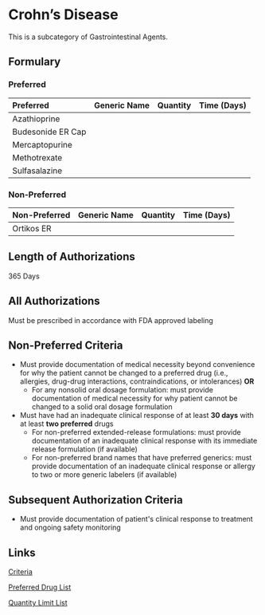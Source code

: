 # Crohn’s Disease

This is a subcategory of Gastrointestinal Agents.

## Formulary

### Preferred

| Preferred         | Generic Name | Quantity | Time (Days) |
| :---------------- | :----------- | :------: | :---------: |
| Azathioprine      |              |          |             |
| Budesonide ER Cap |              |          |             |
| Mercaptopurine    |              |          |             |
| Methotrexate      |              |          |             |
| Sulfasalazine     |              |          |             |

### Non-Preferred

| Non-Preferred | Generic Name | Quantity | Time (Days) |
| :------------ | :----------- | :------: | :---------: |
| Ortikos ER    |              |          |             |

## Length of Authorizations

365 Days

## All Authorizations

Must be prescribed in accordance with FDA approved labeling

## Non-Preferred Criteria

- Must provide documentation of medical necessity beyond convenience for why the patient cannot be changed to a preferred drug (i.e., allergies, drug-drug interactions, contraindications, or intolerances) **OR**
    - For any nonsolid oral dosage formulation: must provide documentation of medical necessity for why patient cannot be changed to a solid oral dosage formulation
- Must have had an inadequate clinical response of at least **30 days** with at least **two preferred** drugs
    - For non-preferred extended-release formulations: must provide documentation of an inadequate clinical response with its immediate release formulation (if available)
    - For non-preferred brand names that have preferred generics: must provide documentation of an inadequate clinical response or allergy to two or more generic labelers (if available)

## Subsequent Authorization Criteria

- Must provide documentation of patient's clinical response to treatment and ongoing safety monitoring

## Links

[Criteria](https://pharmacy.medicaid.ohio.gov/sites/default/files/20230101_UPDL%20_Criteria_APPROVED.pdf#page=63)

[Preferred Drug List](https://pharmacy.medicaid.ohio.gov/sites/default/files/20230101_UPDL_APPROVED_12.13.22.pdf#page=23)

[Quantity Limit List](https://pharmacy.medicaid.ohio.gov/sites/default/files/20230101_Ohio_Medicaid_Quantity_Document_APPROVED.pdf)
